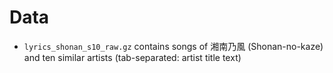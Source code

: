 # Data #
- `lyrics_shonan_s10_raw.gz` contains songs of 湘南乃風 (Shonan-no-kaze) and ten similar artists (tab-separated: artist title text)
